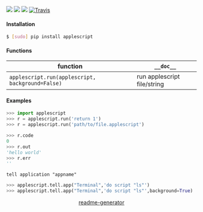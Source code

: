 <!--
https://pypi.org/project/readme-generator/
-->

[![](https://img.shields.io/badge/OS-MacOS-blue.svg?longCache=True)]()
[![](https://img.shields.io/pypi/pyversions/applescript.svg?longCache=True)](https://pypi.org/project/applescript/)
[![](https://img.shields.io/pypi/v/applescript.svg?maxAge=3600)](https://pypi.org/project/applescript/)
[![Travis](https://api.travis-ci.org/looking-for-a-job/applescript.py.svg?branch=master)](https://travis-ci.org/looking-for-a-job/applescript.py/)

#### Installation
```bash
$ [sudo] pip install applescript
```

#### Functions
function|`__doc__`
-|-
`applescript.run(applescript, background=False)` |run applescript file/string

#### Examples
```python
>>> import applescript
>>> r = applescript.run('return 1')
>>> r = applescript.run('path/to/file.applescript')

>>> r.code
0
>>> r.out
'hello world'
>>> r.err
''
```

`tell application "appname"`
```python
>>> applescript.tell.app("Terminal",'do script "ls"')
>>> applescript.tell.app("Terminal",'do script "ls"',background=True)
```

<p align="center">
    <a href="https://pypi.org/project/readme-generator/">readme-generator</a>
</p>